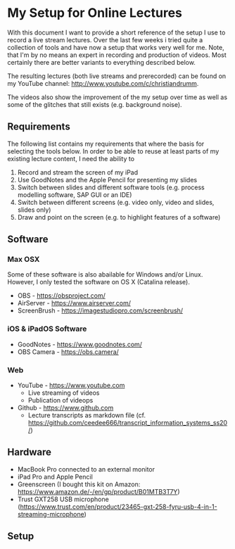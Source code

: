 # My Setup for Online Lectures

With this document I want to provide a short reference of the setup I use to record a live stream lectures. 
Over the last few weeks i tried quite a collection of tools and have now a setup that works very well for me. 
Note, that I'm by no means an expert in recording and production of videos. Most certainly there are better 
variants to everything described below.

The resulting lectures (both live streams and prerecorded) can be found on my 
YouTube channel: http://www.youtube.com/c/christiandrumm. 

The videos also show the improvement of the my setup over time
as well as some of the glitches that still exists (e.g. background noise).

## Requirements

The following list contains my requirements that where the basis for selecting the tools below. In order to be able
to reuse at least parts of my existing lecture content, I need the ability to 

1. Record and stream the screen of my iPad
1. Use GoodNotes and the Apple Pencil for presenting my slides
1. Switch between slides and different software tools (e.g. process modelling software, SAP GUI or an IDE)
1. Switch between different screens (e.g. video only, video and slides, slides only)
1. Draw and point on the screen (e.g. to highlight features of a software)

## Software

### Max OSX

Some of these software is also abailable for Windows and/or Linux. However, I only tested the software on OS X (Catalina release). 

* OBS - https://obsproject.com/
* AirServer - https://www.airserver.com/
* ScreenBrush - https://imagestudiopro.com/screenbrush/

### iOS & iPadOS Software

* GoodNotes - https://www.goodnotes.com/
* OBS Camera - https://obs.camera/

### Web

* YouTube - https://www.youtube.com
   * Live streaming of videos
   * Publication of videops
* Github - https://www.github.com 
   * Lecture transcripts as markdown file (cf. https://github.com/ceedee666/transcript_information_systems_ss20/)

## Hardware

* MacBook Pro connected to an external monitor 
* iPad Pro and Apple Pencil 
* Greenscreen (I bought this kit on Amazon: https://www.amazon.de/-/en/gp/product/B01MTB3T7Y)
* Trust GXT258 USB microphone (https://www.trust.com/en/product/23465-gxt-258-fyru-usb-4-in-1-streaming-microphone) 

## Setup
